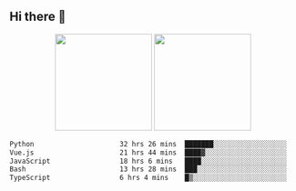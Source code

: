 ## Hi there 👋
<div align="center">
<span>  </span>
<img height="170px" src="https://github-readme-stats.vercel.app/api?username=bigQY&show_icons=true&count_private==true&v=3" /><span>        </span><img height="170px" src="https://github-readme-stats.vercel.app/api/top-langs/?username=bigQY&layout=compact&langs_count=8&v=3" />
<span>  </span>
</div>
<div align="center">

<!--START_SECTION:waka-->

```txt
Python                     32 hrs 26 mins  ███████░░░░░░░░░░░░░░░░░░   28.38 %
Vue.js                     21 hrs 44 mins  ████▓░░░░░░░░░░░░░░░░░░░░   19.03 %
JavaScript                 18 hrs 6 mins   ████░░░░░░░░░░░░░░░░░░░░░   15.84 %
Bash                       13 hrs 28 mins  ███░░░░░░░░░░░░░░░░░░░░░░   11.79 %
TypeScript                 6 hrs 4 mins    █▒░░░░░░░░░░░░░░░░░░░░░░░   05.32 %
```

<!--END_SECTION:waka-->
</div>
